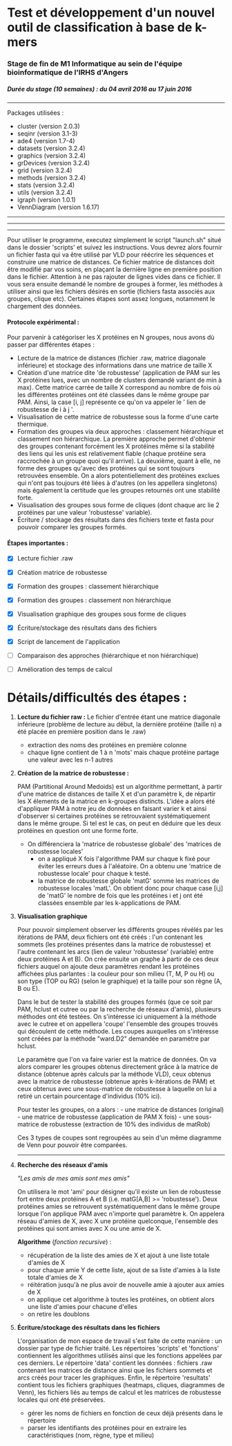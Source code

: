 # **Test et développement d'un nouvel outil de classification à base de k-mers**
### Stage de fin de M1 Informatique au sein de l'équipe bioinformatique de l'IRHS d'Angers
##### Durée du stage (10 semaines) : _du 04 avril 2016 au 17 juin 2016_

---
Packages utilisées :
+  cluster (version 2.0.3)
+  seqinr (version 3.1-3)
+  ade4 (version 1.7-4)
+  datasets (version 3.2.4)
+  graphics (version 3.2.4)
+  grDevices (version 3.2.4)
+  grid (version 3.2.4)
+  methods (version 3.2.4)
+  stats (version 3.2.4)
+  utils (version 3.2.4)
+  igraph (version 1.0.1)
+  VennDiagram (version 1.6.17)

---
---
---

Pour utiliser le programme, executez simplement le script "launch.sh" situé dans le dossier 'scripts' et suivez les instructions. Vous devrez alors fournir un fichier fasta qui va être utilisé par VLD pour réécrire les séquences et construire une matrice de distances.
Ce fichier matrice de distances doit être modifié par vos soins, en plaçant la dernière ligne en première position dans le fichier. Attention à ne pas rajouter de lignes vides dans ce fichier.
Il vous sera ensuite demandé le nombre de groupes à former, les méthodes à utiliser ainsi que les fichiers désirés en sortie (fichiers fasta associés aux groupes, clique etc).
Certaines étapes sont assez longues, notamment le chargement des données.


#### **Protocole expérimental :**

Pour parvenir à catégoriser les X protéines en N groupes, nous avons dù passer par différentes étapes :
- Lecture de la matrice de distances (fichier .raw, matrice diagonale inférieure) et stockage des informations dans une matrice de taille X
- Création d'une matrice dite 'de robustesse' (application de PAM sur les X protéines lues, avec un nombre de clusters demandé variant de min à max). Cette matrice carrée de taille X correspond au nombre de fois où les différentes protéines ont été classées dans le même groupe par PAM. Ainsi, la case [i, j] représente ce qu'on va appeler le ' lien de robustesse de i à j '.
- Visualisation de cette matrice de robustesse sous la forme d'une carte thermique.
- Formation des groupes via deux approches : classement hiérarchique et classement non hiérarchique. La première approche permet d'obtenir des groupes contenant forcément les X protéines même si la stabilité des liens qui les unis est relativement fiable (chaque protéine sera raccrochée à un groupe quoi qu'il arrive). La deuxième, quant à elle, ne forme des groupes qu'avec des protéines qui se sont toujours retrouvées ensemble. On a alors potentiellement des protéines exclues qui n'ont pas toujours été liées à d'autres (on les appellera singletons) mais également la certitude que les groupes retournés ont une stabilité forte.
- Visualisation des groupes sous forme de cliques (dont chaque arc lie 2 protéines par une valeur 'robustesse' variable).
- Écriture / stockage des résultats dans des fichiers texte et fasta pour pouvoir comparer les groupes formés.

#### Étapes importantes :
- [x] Lecture fichier .raw
- [x] Création matrice de robustesse
- [x] Formation des groupes : classement hiérarchique
- [x] Formation des groupes : classement non hiérarchique
- [x] Visualisation graphique des groupes sous forme de cliques
- [x] Écriture/stockage des résultats dans des fichiers
- [x] Script de lancement de l'application
- [ ] Comparaison des approches (hiérarchique et non hiérarchique)
- [ ] Amélioration des temps de calcul


Détails/difficultés des étapes :
=================================
1. **Lecture du fichier raw :**
	Le fichier d'entrée étant une matrice diagonale inférieure (problème de lecture au début, la dernière protéine (taille n) a été placée en première position dans le .raw)
	- extraction des noms des protéines en première colonne
	- chaque ligne contient de 1 à n 'mots' mais chaque protéine partage une valeur avec les n-1 autres

2. **Création de la matrice de robustesse :**
    
	PAM (Partitional Around Medoids) est un algorithme permettant, à partir d'une matrice de distances de taille X et d'un paramètre k, de répartir les X élements de la matrice en k-groupes distincts. L'idée a alors été d'appliquer PAM à notre jeu de données en faisant varier k et ainsi d'observer si certaines protéines se retrouvaient systématiquement dans le même groupe. Si tel est le cas, on peut en déduire que les deux protéines en question ont une forme forte.

	- On différenciera la 'matrice de robustesse globale' des 'matrices de robustesse locales'
		- on a appliqué X fois l'algorithme PAM sur chaque k fixé pour éviter les erreurs dues à l'aléatoire. On a obtenu une 'matrice de robustesse locale' pour chaque k testé.
		- la matrice de robustesse globale 'matG' somme les matrices de robustesse locales 'matL'. On obtient donc pour chaque case [i,j] de 'matG' le nombre de fois que les protéines i et j ont été classées ensemble par les k-applications de PAM.

3. **Visualisation graphique**

	Pour pouvoir simplement observer les différents groupes révélés par les itérations de PAM, deux fichiers ont été créés : l'un contenant les sommets (les protéines présentes dans la matrice de robustesse) et l'autre contenant les arcs (lien de valeur 'robustesse' (variable) entre deux protéines A et B). On crée ensuite un graphe à partir de ces deux fichiers auquel on ajoute deux paramètres rendant les protéines affichées plus parlantes : la couleur pour son milieu (T, M, P ou H) ou son type (TOP ou RG) (selon le graphique) et la taille pour son règne (A, B ou E).

	Dans le but de tester la stabilité des groupes formés (que ce soit par PAM, hclust et cutree ou par la recherche de réseaux d'amis), plusieurs méthodes ont été testées. On s'intéresse ici uniquement à la méthode avec le cutree et on appellera 'coupe' l'ensemble des groupes trouvés qui découlent de cette méthode. Les coupes auxquelles on s'intéresse sont créées par la méthode "ward.D2" demandée en paramètre par hclust.
	
	Le paramètre que l'on va faire varier est la matrice de données. On va alors comparer les groupes obtenus directement grâce à la matrice de distance (obtenue après calculs par la méthode VLD), ceux obtenus avec la matrice de robustesse (obtenue après k-itérations de PAM) et ceux obtenus avec une sous-matrice de robustesse à laquelle on lui a retiré un certain pourcentage d'individus (10% ici).
	
	Pour tester les groupes, on a alors :
    		- une matrice de distances (original)
		- une matrice de robustesse (application de PAM X fois)
		- une sous-matrice de robustesse (extraction de 10% des individus de matRob)

	Ces 3 types de coupes sont regroupées au sein d'un même diagramme de Venn pour pouvoir être comparées.

	---

4. **Recherche des réseaux d'amis**

	*"Les amis de mes amis sont mes amis"*

	On utilisera le mot 'ami' pour désigner qu'il existe un lien de robustesse fort entre deux protéines A et B (i.e. matG[A,B] >= 'robustesse'). Deux protéines amies se retrouvent systématiquement dans le même groupe lorsque l'on applique PAM avec n'importe quel paramètre k.
	On appelera réseau d'amies de X, avec X une protéine quelconque, l'ensemble des protéines qui sont amies avec X ou une amie de X.
	
	**Algorithme** (*fonction recursive*) :
	
	- récupération de la liste des amies de X et ajout à une liste totale d'amies de X
	- pour chaque amie Y de cette liste, ajout de sa liste d'amies à la liste totale d'amies de X
	- réitération jusqu'à ne plus avoir de nouvelle amie à ajouter aux amies de X
	- on applique cet algorithme à toutes les protéines, on obtient alors une liste d'amies pour chacune d'elles
	- on retire les doublons
	
5. **Écriture/stockage des résultats dans les fichiers**

	L'organisation de mon espace de travail s'est faite de cette manière : un dossier par type de fichier traité. Les répertoires 'scripts' et 'fonctions' contiennent les algorithmes utilisés ainsi que les fonctions appelées par ces derniers. Le répertoire 'data' contient les données : fichiers .raw contenant les matrices de distance ainsi que les fichiers sommets et arcs créés pour tracer les graphiques. Enfin, le répertoire 'resultats' contient tous les fichiers graphiques (heatmaps, cliques, diagrammes de Venn), les fichiers liés au temps de calcul et les matrices de robustesse locales qui ont été préservées.
	
	- gérer les noms de fichiers en fonction de ceux déjà présents dans le répertoire
	- parser les identifiants des protéines pour en extraire les caractéristiques (nom, règne, type et milieu)


